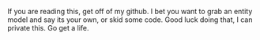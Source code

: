 If you are reading this, get off of my github. I bet you want to grab an entity model and say its your own, or skid some code. Good luck doing that, I can private this. Go get a life.
